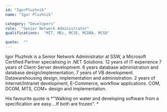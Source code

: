 ```yaml
---
id: "IgorPluzhnik"
name: "Igor Pluzhnik"

category: "Developers"
role:  "Senior Network Administrator"
qualifications:  "MIT, MEc, MCSE, MCDBA, MCSD"

quote:  ""
---
```


Igor Pluzhnik is a Senior Network Administrator at SSW, a Microsoft Certified Partner specialising in .NET Solutions. 12 years of IT experience 7 years of Client-Server development. 6 years database administration and database design/implementation, 7 years of VB development. Datawarehousing design, implementation and administration. 2 years of Internet/Intranet development, E-Commerce, workflow applications. COM, DCOM, MTS, COM+ design and implementation.

His favourite quote is *"Walking on water and developing software from a specification are easy....If both are frozen". *